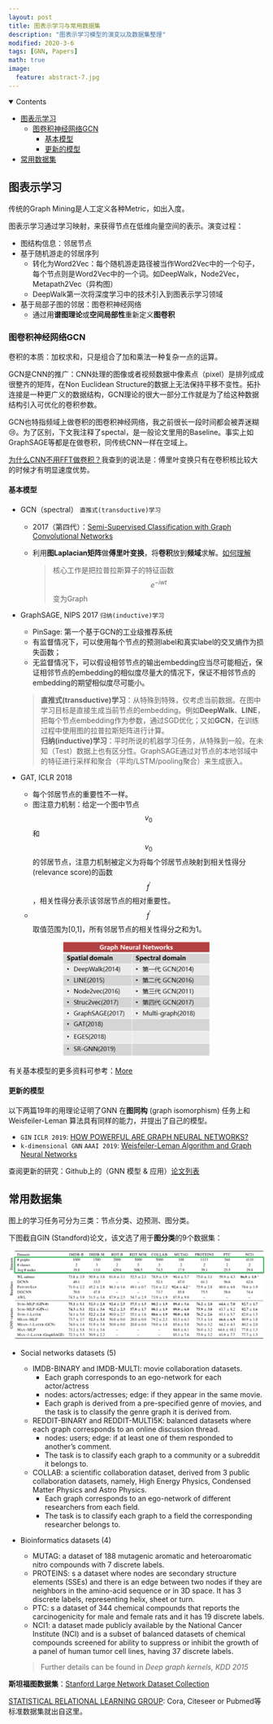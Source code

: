 ```yaml
---
layout: post
title: 图表示学习与常用数据集
description: "图表示学习模型的演变以及数据集整理"
modified: 2020-3-6
tags: [GNN, Papers]
math: true
image:
  feature: abstract-7.jpg
---
```

<details open><!-- 可选open -->
<summary>Contents</summary>
<div markdown="1">
<!-- TOC -->

- [图表示学习](#图表示学习)
    - [图卷积神经网络GCN](#图卷积神经网络gcn)
        - [基本模型](#基本模型)
        - [更新的模型](#更新的模型)
- [常用数据集](#常用数据集)

<!-- /TOC -->
</div>
</details>

## 图表示学习

传统的Graph Mining是人工定义各种Metric，如出入度。<br>

图表示学习通过学习映射，来获得节点在低维向量空间的表示。演变过程：

- 图结构信息：邻居节点
- 基于随机游走的邻居序列
  - 转化为Word2Vec：每个随机游走路径被当作Word2Vec中的一个句子，每个节点则是Word2Vec中的一个词。如DeepWalk，Node2Vec，Metapath2Vec（异构图）
  - DeepWalk第一次将深度学习中的技术引入到图表示学习领域
- 基于局部子图的邻居：图卷积神经网络
  - 通过用**谱图理论**或**空间局部性**重新定义**图卷积**

### 图卷积神经网络GCN

卷积的本质：加权求和，只是组合了加和乘法一种复杂一点的运算。<br>
<!--more-->

GCN是CNN的推广：CNN处理的图像或者视频数据中像素点（pixel）是排列成成很整齐的矩阵，在Non Euclidean Structure的数据上无法保持平移不变性。拓扑连接是一种更广义的数据结构，GCN理论的很大一部分工作就是为了给这种数据结构引入可优化的卷积参数。<br>

GCN也特指频域上做卷积的图卷积神经网络，我之前很长一段时间都会被弄迷糊:cry:。为了区别，下文我注释了spectal，是一般论文里用的Baseline。事实上如GraphSAGE等都是在做卷积，同传统CNN一样在空域上。<br>

[为什么CNN不用FFT做卷积？](https://www.zhihu.com/question/264307400)我查到的说法是：傅里叶变换只有在卷积核比较大的时候才有明显速度优势。

#### 基本模型

- GCN（spectral）	`直推式(transductive)学习`

  - 2017（第四代）：[Semi-Supervised Classification with Graph Convolutional Networks](https://arxiv.org/abs/1609.02907)

  - 利用**图Laplacian矩阵**做**傅里叶变换**，将**卷积**放到**频域**求解。[如何理解](https://www.zhihu.com/question/54504471)

    > 核心工作是把拉普拉斯算子的特征函数 $$e^{-iwt}$$ 变为Graph

- GraphSAGE, NIPS 2017 `归纳(inductive)学习`

  - PinSage: 第一个基于GCN的工业级推荐系统
  - 有监督情况下，可以使用每个节点的预测label和真实label的交叉熵作为损失函数；
  - 无监督情况下，可以假设相邻节点的输出embedding应当尽可能相近，保证相邻节点的embedding的相似度尽量大的情况下，保证不相邻节点的embedding的期望相似度尽可能小。

  > **直推式(transductive)学习**：从特殊到特殊，仅考虑当前数据。在图中学习目标是直接生成当前节点的embedding。例如**DeepWalk**、**LINE**，把每个节点embedding作为参数，通过SGD优化；又如**GCN**，在训练过程中使用图的拉普拉斯矩阵进行计算。<br>
  > **归纳(inductive)学习**：平时所说的机器学习任务，从特殊到一般。在未知（Test）数据上也有区分性。GraphSAGE通过对节点的本地邻域中的特征进行采样和聚合（平均/LSTM/pooling聚合）来生成嵌入。

- GAT, ICLR 2018

  - 每个邻居节点的重要性不一样。
  - 图注意力机制：给定一个图中节点 $$v_0$$ 和 $$v_0$$ 的邻居节点，注意力机制被定义为将每个邻居节点映射到相关性得分(relevance score)的函数 $$f^{'}$$ ，相关性得分表示该邻居节点的相对重要性。
  - $$f^{'}$$ 取值范围为[0,1]，所有邻居节点的相关性得分之和为1。

<p style="text-align:center"><img src="../images/gnn.png" style="zoom:50%;" /></p>

有关基本模型的更多资料可参考：[More](https://www.cnblogs.com/nxf-rabbit75/p/11306198.html)

#### 更新的模型

以下两篇19年的用理论证明了GNN 在**图同构** (graph isomorphism) 任务上和 Weisfeiler-Leman 算法具有同样的能力，并提出了自己的模型。

- `GIN` `ICLR 2019`: [HOW POWERFUL ARE GRAPH NEURAL NETWORKS?](https://openreview.net/pdf?id=ryGs6iA5Km)
- `k-dimensional GNN` `AAAI 2019`: [Weisfeiler-Leman Algorithm and Graph Neural Networks](https://arxiv.org/pdf/1810.02244.pdf)

查阅更新的研究：Github上的（GNN 模型 & 应用）[论文列表](https://github.com/thunlp/GNNPapers#graph-clustering)

## 常用数据集

图上的学习任务可分为三类：节点分类、边预测、图分类。<br>

下图截自GIN (Standford)论文，该文选了用于**图分类**的9个数据集：

<p style="text-align:center"><img src="../images/GIN.png" style="zoom:80%;" /></p>

- Social networks datasets (5)
  - IMDB-BINARY and IMDB-MULTI: movie collaboration datasets. 
    - Each graph corresponds to an ego-network for each actor/actress
    - nodes: actors/actresses; edge: if they appear in the same movie. 
    - Each graph is derived from a pre-specified genre of movies, and the task is to classify the genre graph it is derived from.
  - REDDIT-BINARY and REDDIT-MULTI5K: balanced datasets where each graph corresponds to an online discussion thread.
    - nodes: users; edge: if at least one of them responded to another’s comment. 
    - The task is to classify each graph to a community or a subreddit it belongs to.
  - COLLAB: a scientific collaboration dataset, derived from 3 public collaboration datasets, namely, High Energy Physics, Condensed Matter Physics and Astro Physics. 
    -  Each graph corresponds to an ego-network of different researchers from each field. 
    -  The task is to classify each graph to a field the corresponding researcher belongs to.

- Bioinformatics datasets (4)
  - MUTAG: a dataset of 188 mutagenic aromatic and heteroaromatic nitro compounds with 7 discrete labels.
  - PROTEINS: s a dataset where nodes are secondary structure elements (SSEs) and there is an edge between two nodes if they are neighbors in the amino-acid sequence or in 3D space. It has 3 discrete labels, representing helix, sheet or turn.
  - PTC: s a dataset of 344 chemical compounds that reports the carcinogenicity for male and female rats and it has 19 discrete labels.
  - NCI1: a dataset made publicly available by the National Cancer Institute (NCI) and is a subset of balanced datasets of chemical compounds screened for ability to suppress or inhibit the growth of a panel of human tumor cell lines, having 37 discrete labels.

  > Further details can be found in *Deep graph kernels, KDD 2015*

**斯坦福图数据集**：[Stanford Large Network Dataset Collection](http://snap.stanford.edu/data/?utm_source=qq&utm_medium=social&utm_oi=43664650797056#onlinecoms)

[STATISTICAL RELATIONAL LEARNING GROUP](https://linqs.soe.ucsc.edu/data): Cora, Citeseer or Pubmed等标准数据集就出自这里。

